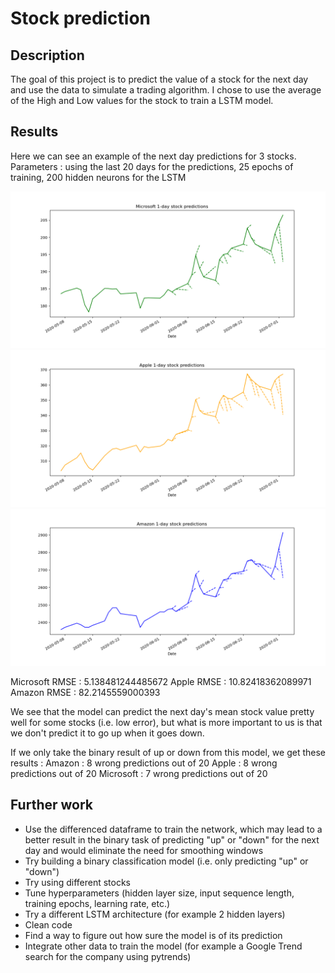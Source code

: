 # Stock prediction

## Description
The goal of this project is to predict the value of a stock for the next day and use the data to simulate a trading algorithm. I chose to use the average of the High and Low values for the stock to train a LSTM model.

## Results
Here we can see an example of the next day predictions for 3 stocks.
Parameters : using the last 20 days for the predictions, 25 epochs of training, 200 hidden neurons for the LSTM

![Microsoft](microsoft_20in_25ep_200h.png)
![Apple](apple_20in_25ep_200h.png)
![Amazon](amazon_20in_25ep_200h.png)

Microsoft RMSE : 5.138481244485672
Apple RMSE : 10.82418362089971
Amazon RMSE : 82.2145559000393

We see that the model can predict the next day's mean stock value pretty well for some stocks (i.e. low error), but what is more important to us is that we don't predict it to go up when it goes down.

If we only take the binary result of up or down from this model, we get these results :
Amazon : 8 wrong predictions out of 20
Apple : 8 wrong predictions out of 20
Microsoft : 7 wrong predictions out of 20

## Further work
- Use the differenced dataframe to train the network, which may lead to a better result in the binary task of predicting "up" or "down" for the next day and would eliminate the need for smoothing windows
- Try building a binary classification model (i.e. only predicting "up" or "down")
- Try using different stocks
- Tune hyperparameters (hidden layer size, input sequence length, training epochs, learning rate, etc.)
- Try a different LSTM architecture (for example 2 hidden layers)
- Clean code
- Find a way to figure out how sure the model is of its prediction
- Integrate other data to train the model (for example a Google Trend search for the company using pytrends)